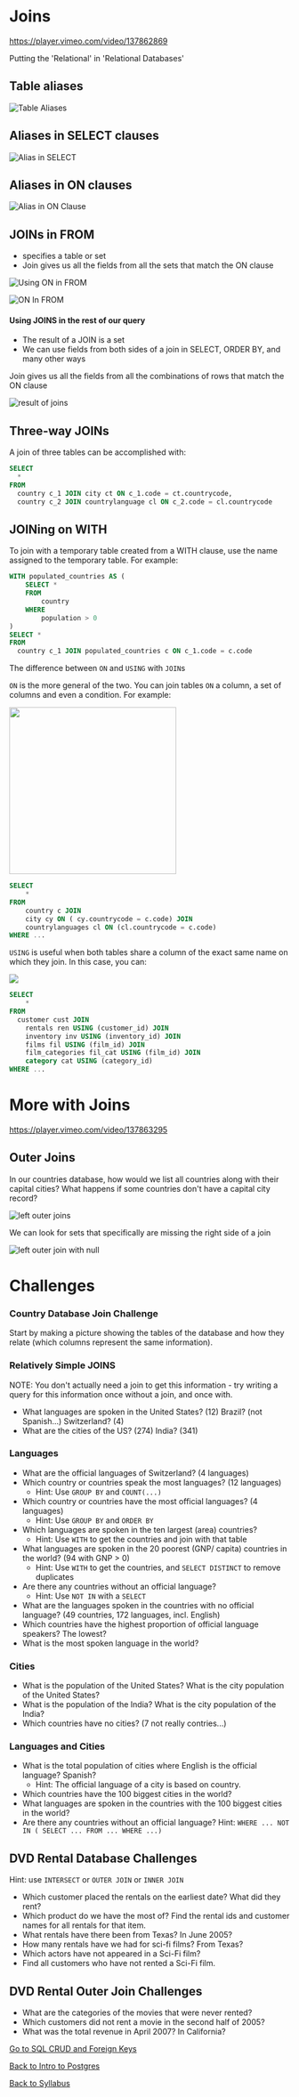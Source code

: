 # Joins

https://player.vimeo.com/video/137862869

Putting the 'Relational' in 'Relational Databases'

## Table aliases
![Table Aliases](/assets/sql-lessons/joins/table-aliases.png)

## Aliases in SELECT clauses
![Alias in SELECT](/assets/sql-lessons/joins/alias-in-select.png)

## Aliases in ON clauses
![Alias in ON Clause](/assets/sql-lessons/joins/alias-on-clause.png)

## JOINs in FROM
* specifies a table or set
* Join gives us all the fields from all the sets that match the ON clause

![Using ON in FROM](/assets/sql-lessons/joins/using-on-in-from.png)

![ON In FROM](/assets/sql-lessons/joins/on-in-from-2.png)

#### Using JOINS in the rest of our query
* The result of a JOIN is a set
* We can use fields from both sides of a join in SELECT, ORDER BY, and many other ways

Join gives us all the fields from all the combinations of rows that match the ON clause

![result of joins](/assets/sql-lessons/joins/result-of-join.png)

## Three-way JOINs

A join of three tables can be accomplished with:

```sql
SELECT
  *
FROM
  country c_1 JOIN city ct ON c_1.code = ct.countrycode,
  country c_2 JOIN countrylanguage cl ON c_2.code = cl.countrycode
```

## JOINing on WITH
To join with a temporary table created from a WITH clause, use the name assigned to the temporary table. For example:

```sql
WITH populated_countries AS (
	SELECT *
	FROM
		country
	WHERE
		population > 0
)
SELECT *
FROM
  country c_1 JOIN populated_countries c ON c_1.code = c.code
```
The difference between `ON` and `USING` with `JOIN`s

`ON` is the more general of the two. You can join tables `ON` a column, a set of columns and even a condition. For example:
<div class="text-center">
<img src="http://s3.amazonaws.com/learn-site/app/public/redactor_rails/pictures/58/original_JOIN_ON.png?1477430076" style="height: 300px;"/>
</div>

```sql
SELECT
	*
FROM
	country c JOIN
	city cy ON ( cy.countrycode = c.code) JOIN
	countrylanguages cl ON (cl.countrycode = c.code)
WHERE ...
```
`USING` is useful when both tables share a column of the exact same name on which they join. In this case, you can:

<div style="hieght: 100px;">
<img src="http://s3.amazonaws.com/learn-site/app/public/redactor_rails/pictures/59/original_JOIN_USING.png?1477430091" />
</div>

```sql
SELECT
	*
FROM
  customer cust JOIN
	rentals ren USING (customer_id) JOIN
	inventory inv USING (inventory_id) JOIN
	films fil USING (film_id) JOIN
	film_categories fil_cat USING (film_id) JOIN
	category cat USING (category_id)
WHERE ...
```






# More with Joins

https://player.vimeo.com/video/137863295

## Outer Joins

In our countries database, how would we list all countries along with their capital cities?
What happens if some countries don't have a capital city record?

![left outer joins](/assets/sql-lessons/joins-2/left-outer-join.png)

We can look for sets that specifically are missing the right side of a join

![left outer join with null](/assets/sql-lessons/joins-2/left-outer-join-null.png)
# Challenges

### Country Database Join Challenge

Start by making a picture showing the tables of the database and how they relate (which columns represent the same information).

### Relatively Simple JOINS

NOTE: You don't actually need a join to get this information - try writing a query for this information once without a join, and once with.

* What languages are spoken in the United States? (12) Brazil? (not Spanish...) Switzerland? (4)
* What are the cities of the US? (274) India? (341)

### Languages

* What are the official languages of Switzerland? (4 languages)
* Which country or countries speak the most languages? (12 languages)
   * Hint: Use `GROUP BY` and `COUNT(...)`
* Which country or countries have the most official languages? (4 languages)
   * Hint: Use `GROUP BY` and `ORDER BY`
* Which languages are spoken in the ten largest (area) countries?
   * Hint: Use `WITH` to get the countries and join with that table
* What languages are spoken in the 20 poorest (GNP/ capita) countries in the world? (94 with GNP > 0)
   * Hint: Use `WITH` to get the countries, and `SELECT DISTINCT` to remove duplicates
* Are there any countries without an official language?
   * Hint: Use `NOT IN` with a `SELECT`
* What are the languages spoken in the countries with no official language? (49 countries, 172 languages, incl. English)
* Which countries have the highest proportion of official language speakers? The lowest?
* What is the most spoken language in the world?

### Cities

* What is the population of the United States? What is the city population of the United States?
* What is the population of the India? What is the city population of the India?
* Which countries have no cities? (7 not really contries...)

### Languages and Cities

* What is the total population of cities where English is the official language? Spanish?
   * Hint: The official language of a city is based on country.
* Which countries have the 100 biggest cities in the world?
* What languages are spoken in the countries with the 100 biggest cities in the world?
* Are there any countries without an official language? Hint: `WHERE ... NOT IN ( SELECT ... FROM ... WHERE ...)`

## DVD Rental Database Challenges
Hint: use `INTERSECT` or `OUTER JOIN` or `INNER JOIN`

* Which customer placed the rentals on the earliest date? What did they rent?
* Which product do we have the most of? Find the rental ids and customer names for all rentals for that item.
* What rentals have there been from Texas? In June 2005?
* How many rentals have we had for sci-fi films? From Texas?
* Which actors have not appeared in a Sci-Fi film?
* Find all customers who have not rented a Sci-Fi film.

## DVD Rental Outer Join Challenges
* What are the categories of the movies that were never rented?
* Which customers did not rent a movie in the second half of 2005?
* What was the total revenue in April 2007? In California?

[Go to SQL CRUD and Foreign Keys](./09rails__sql_crud_foreign_keys.md)

[Back to Intro to Postgres](./07rails_intro_postgres.md)

[Back to Syllabus](../README.md)